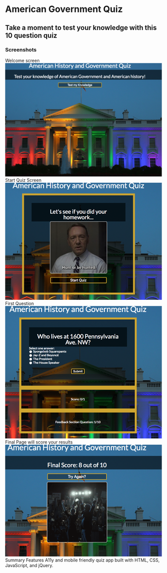 <h1> American Government Quiz </h1>

<h2> Take a moment to test your knowledge with this 10 question quiz </h2>

<h3> Screenshots </h3>
Welcome screen
<img src="https://github.com/c-bert/QuizApp/blob/Quiz-App-A11y-Fixes/Welcome%20Screen.png" alt="screenshot of welcome screen">
Start Quiz Screen
<img src="https://github.com/c-bert/QuizApp/blob/Quiz-App-A11y-Fixes/Start%20Quiz.png" alt="start the quiz screen">
First Question
<img src="https://github.com/c-bert/QuizApp/blob/Quiz-App-A11y-Fixes/Question%201.png" alt="example of a quiz question screen shot">
Final Page will score your results
<img src="https://github.com/c-bert/QuizApp/blob/Quiz-App-A11y-Fixes/Final%20Screen.png" alt="final score screen shot"

<h5> Summary Features </h5>
A11y and mobile friendly quiz app built with HTML, CSS, JavaScript, and jQuery.
